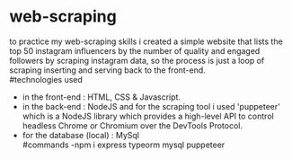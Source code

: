 ﻿# web-scraping
to practice my web-scraping skills i created a simple website that lists the top 50 instagram influencers by the number of quality and engaged followers by scraping instagram data, so the process is just a loop of scraping inserting and serving back to the front-end. <br/>
﻿#technologies used
- in the front-end : HTML, CSS & Javascript.
- in the back-end : NodeJS and for the scraping tool i used 'puppeteer' which is a NodeJS library which provides a high-level API to control headless Chrome or Chromium over the DevTools Protocol.
- for the database (local) : MySql <br/>
﻿#commands
-npm i express typeorm mysql puppeteer
